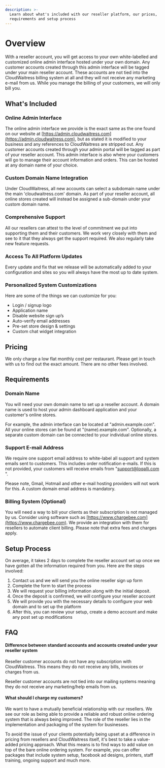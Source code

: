 ```yaml
---
description: >-
  Learn about what's included with our reseller platform, our prices,
  requirements and setup process
---
```


# Overview

With a reseller account, you will get access to your own white-labelled and customized online admin interface hosted under your own domain. Any customer accounts created through this admin interface will be tagged under your main reseller account. These accounts are not tied into the CloudWaitress billing system at all and they will not receive any marketing e-mail from us. While you manage the billing of your customers, we will only bill you.

## What's Included

### Online Admin Interface

The online admin interface we provide is the exact same as the one found on our website at [https://admin.cloudwaitress.com](https://admin.cloudwaitress.com), but as stated it is modified to your business and any references to CloudWaitress are stripped out. Any customer accounts created through your admin portal will be tagged as part of your reseller account. This admin interface is also where your customers will go to manage their account information and orders. This can be hosted at any domain name of your choice.

### Custom Domain Name Integration

Under CloudWaitress, all new accounts can select a subdomain name under the main 'cloudwaitress.com' domain. As part of your reseller account, all online stores created will instead be assigned a sub-domain under your custom domain name.

### Comprehensive Support

All our resellers can attest to the level of commitment we put into supporting them and their customers. We work very closely with them and see to it that they always get the support required. We also regularly take new feature requests.

### Access To All Platform Updates

Every update and fix that we release will be automatically added to your configuration and sites so you will always have the most up to date system.

### Personalized System Customizations

Here are some of the things we can customize for you:

* Login / signup logo
* Application name
* Disable website sign up’s
* Auto-verify email addresses
* Pre-set store design & settings
* Custom chat widget integration

## Pricing

We only charge a low flat monthly cost per restaurant. Please get in touch with us to find out the exact amount. There are no other fees involved.

## Requirements

### Domain Name

You will need your own domain name to set up a reseller account. A domain name is used to host your admin dashboard application and your customer's online stores.

For example, the admin interface can be located at "admin.example.com". All your online stores can be found at "\(name\).example.com". Optionally, a separate custom domain can be connected to your individual online stores.

### Support E-mail Address

We require one support email address to white-label all support and system emails sent to customers. This includes order notification e-mails. If this is not provided, your customers will receive emails from "support@loqalli.com ".

Please note, Gmail, Hotmail and other e-mail hosting providers will not work for this. A custom domain email address is mandatory.

### Billing System \(Optional\)

You will need a way to bill your clients as their subscription is not managed by us. Consider using software such as [https://www.chargebee.com](https://www.chargebee.com). We provide an integration with them for resellers to automate client billing. Please note that extra fees and charges apply.

## Setup Process

On average, it takes 2 days to complete the reseller account set up once we have gotten all the information required from you. Here are the steps involved:

1. Contact us and we will send you the online reseller sign up form
2. Complete the form to start the process
3. We will request your billing information along with the initial deposit.
4. Once the deposit is confirmed, we will configure your reseller account 
5. We will provide you with the necessary details to configure your web domain and to set up the platform
6. After this, you can review your setup, create a demo account and make any post set up modifications

## FAQ

#### Difference between standard accounts and accounts created under your reseller system

Reseller customer accounts do not have any subscription with CloudWaitress. This means they do not receive any bills, invoices or charges from us.

Reseller customer accounts are not tied into our mailing systems meaning they do not receive any marketing/help emails from us.

#### What should I charge my customers?

We want to have a mutually beneficial relationship with our resellers. We see our role as being able to provide a reliable and robust online ordering system that is always being improved. The role of the reseller lies in the implementation and packaging of the system for businesses.

To avoid the issue of your clients potentially being upset at a difference in pricing from resellers and CloudWaitress itself, it's best to take a value-added pricing approach. What this means is to find ways to add value on top of the bare online ordering system. For example, you can offer packages that include system setup, facebook ad designs, printers, staff training, ongoing support and much more.

